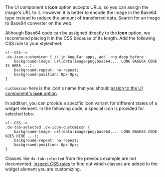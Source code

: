 The UI component's **icon** option accepts URLs, so you can assign the image's URL to it. However, it is better to encode the image in the Base64 type instead to reduce the amount of transferred data. Search for an image to Base64 converter on the web.

Although Base64 code can be assigned directly to the **icon** option, we recommend placing it in the CSS because of its length. Add the following CSS rule to your stylesheet:

    <!--CSS-->
    .dx-icon-customicon { // in Angular apps, add ::ng-deep before
        background-image: url(data:image/png;base64,... LONG BASE64 CODE IS HERE ...);
        background-repeat: no-repeat;
        background-position: 0px 0px;
    }

`customicon` here is the icon's name that you should [assign to the UI component's **icon** option](/concepts/60%20Themes%20and%20Styles/30%20Icons/20%20Icons%20in%20Widgets.md '/Documentation/Guide/Themes_and_Styles/Icons/#Icons_in_Widgets').

In addition, you can provide a specific icon variant for different states of a widget element. In the following code, a special icon is provided for selected tabs:

    <!--CSS-->
    .dx-tab-selected .dx-icon-customicon {
        background-image: url(data:image/png;base64,... LONG BASE64 CODE GOES HERE ...);
        background-repeat: no-repeat;
        background-position: 0px 0px;
    }

Classes like `dx-tab-selected` from the previous example are not documented. <a href="https://www.devexpress.com/Support/Center/Question/Details/K18570/how-to-inspect-css-rules" target="_blank">Inspect CSS rules</a> to find out which classes are added to the widget element you are customizing.
